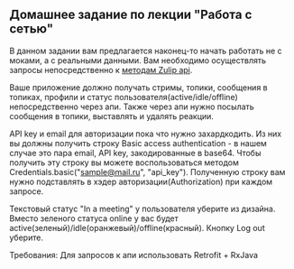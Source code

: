 ## Домашнее задание по лекции "Работа с сетью"

В данном задании вам предлагается наконец-то начать работать не с моками, а с реальными данными. Вам необходимо осуществлять запросы непосредственно к [методам Zulip api](https://zulip.com/api).

Ваше приложение должно получать стримы, топики, сообщения в топиках, профили и статус пользователя(active/idle/offline) непосредственно через апи.
Также через апи нужно посылать сообщения в топики, выставлять и удалять реакции.

API key и email для авторизации пока что нужно захардкодить.
Из них вы должны получить строку Basic access authentication - в нашем случае это пара email, API key, закодированные в base64.
Чтобы получить эту строку вы можете воспользоваться методом Credentials.basic("sample@mail.ru", "api_key").
Полученную строку вам нужно подставлять в хэдер авторизации(Authorization) при каждом запросе.

Текстовый статус "In a meeting" у пользователя уберите из дизайна.
Вместо зеленого статуса online у вас будет active(зеленый)/idle(оранжевый)/offline(красный).
Кнопку Log out уберите.

Требования:
Для запросов к апи использовать Retrofit + RxJava
